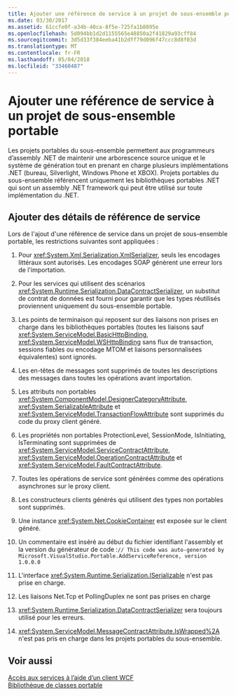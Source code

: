 ```yaml
---
title: Ajouter une référence de service à un projet de sous-ensemble portable
ms.date: 03/30/2017
ms.assetid: 61ccfe0f-a34b-40ca-8f5e-725fa1b8095e
ms.openlocfilehash: 5d094bb1d2d1155565e48850a2f41829a93cff84
ms.sourcegitcommit: 3d5d33f384eeba41b2dff79d096f47ccc8d8f03d
ms.translationtype: MT
ms.contentlocale: fr-FR
ms.lasthandoff: 05/04/2018
ms.locfileid: "33460487"
---
```

# <a name="add-service-reference-in-a-portable-subset-project"></a>Ajouter une référence de service à un projet de sous-ensemble portable
Les projets portables du sous-ensemble permettent aux programmeurs d’assembly .NET de maintenir une arborescence source unique et le système de génération tout en prenant en charge plusieurs implémentations .NET (bureau, Silverlight, Windows Phone et XBOX). Projets portables du sous-ensemble référencent uniquement les bibliothèques portables .NET qui sont un assembly .NET framework qui peut être utilisé sur toute implémentation du .NET.  
  
## <a name="add-service-reference-details"></a>Ajouter des détails de référence de service  
 Lors de l'ajout d'une référence de service dans un projet de sous-ensemble portable, les restrictions suivantes sont appliquées :  
  
1.  Pour <xref:System.Xml.Serialization.XmlSerializer>, seuls les encodages littéraux sont autorisés. Les encodages SOAP génèrent une erreur lors de l'importation.  
  
2.  Pour les services qui utilisent des scénarios <xref:System.Runtime.Serialization.DataContractSerializer>, un substitut de contrat de données est fourni pour garantir que les types réutilisés proviennent uniquement du sous-ensemble portable.  
  
3.  Les points de terminaison qui reposent sur des liaisons non prises en charge dans les bibliothèques portables (toutes les liaisons sauf <xref:System.ServiceModel.BasicHttpBinding>, <xref:System.ServiceModel.WSHttpBinding> sans flux de transaction, sessions fiables ou encodage MTOM et liaisons personnalisées équivalentes) sont ignorés.  
  
4.  Les en-têtes de messages sont supprimés de toutes les descriptions des messages dans toutes les opérations avant importation.  
  
5.  Les attributs non portables <xref:System.ComponentModel.DesignerCategoryAttribute>, <xref:System.SerializableAttribute> et <xref:System.ServiceModel.TransactionFlowAttribute> sont supprimés du code du proxy client généré.  
  
6.  Les propriétés non portables ProtectionLevel, SessionMode, IsInitiating, IsTerminating sont supprimées de <xref:System.ServiceModel.ServiceContractAttribute>, <xref:System.ServiceModel.OperationContractAttribute> et <xref:System.ServiceModel.FaultContractAttribute>.  
  
7.  Toutes les opérations de service sont générées comme des opérations asynchrones sur le proxy client.  
  
8.  Les constructeurs clients générés qui utilisent des types non portables sont supprimés.  
  
9. Une instance <xref:System.Net.CookieContainer> est exposée sur le client généré.  
  
10. Un commentaire est inséré au début du fichier identifiant l'assembly et la version du générateur de code :`// This code was auto-generated by Microsoft.VisualStudio.Portable.AddServiceReference, version 1.0.0.0`  
  
11. L'interface <xref:System.Runtime.Serialization.ISerializable> n'est pas prise en charge.  
  
12. Les liaisons Net.Tcp et PollingDuplex ne sont pas prises en charge  
  
13. <xref:System.Runtime.Serialization.DataContractSerializer> sera toujours utilisé pour les erreurs.  
  
14. <xref:System.ServiceModel.MessageContractAttribute.IsWrapped%2A> n'est pas pris en charge dans les projets portables du sous-ensemble.  
  
## <a name="see-also"></a>Voir aussi  
 [Accès aux services à l’aide d’un client WCF](../../../docs/framework/wcf/accessing-services-using-a-wcf-client.md)  
 [Bibliothèque de classes portable](http://msdn.microsoft.com/library/gg597391\(v=vs.110\))
